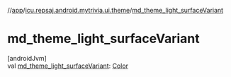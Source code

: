 //[app](../../index.md)/[icu.repsaj.android.mytrivia.ui.theme](index.md)/[md_theme_light_surfaceVariant](md_theme_light_surface-variant.md)

# md_theme_light_surfaceVariant

[androidJvm]\
val [md_theme_light_surfaceVariant](md_theme_light_surface-variant.md): [Color](https://developer.android.com/reference/kotlin/androidx/compose/ui/graphics/Color.html)
